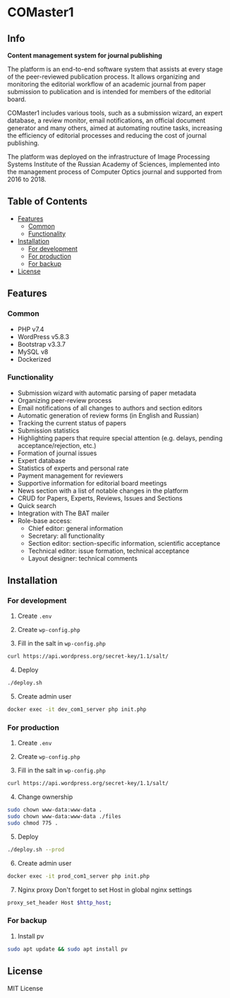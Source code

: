 # COMaster1

## Info

**Content management system for journal publishing**

The platform is an end-to-end software system that assists at every stage of the peer-reviewed publication process. It allows organizing and monitoring the editorial workflow of an academic journal from paper submission to publication and is intended for members of the editorial board. 

COMaster1 includes various tools, such as a submission wizard, an expert database, a review monitor, email notifications, an official document generator and many others, aimed at automating routine tasks, increasing the efficiency of editorial processes and reducing the cost of journal publishing.

The platform was deployed on the infrastructure of Image Processing Systems Institute of the Russian Academy of Sciences, implemented into the management process of Computer Optics journal and supported from 2016 to 2018.

## Table of Contents
- [Features](#features)
  - [Common](#common)
  - [Functionality](#functionality)
- [Installation](#installation)
  - [For development](#for-development)
  - [For production](#for-production)
  - [For backup](#for-backup)
- [License](#license)

## Features

### Common
- PHP v7.4
- WordPress v5.8.3
- Bootstrap v3.3.7
- MySQL v8
- Dockerized

### Functionality
- Submission wizard with automatic parsing of paper metadata
- Organizing peer-review process
- Email notifications of all changes to authors and section editors
- Automatic generation of review forms (in English and Russian)
- Tracking the current status of papers
- Submission statistics
- Highlighting papers that require special attention (e.g. delays, pending acceptance/rejection, etc.)
- Formation of journal issues
- Expert database
- Statistics of experts and personal rate
- Payment management for reviewers
- Supportive information for editorial board meetings
- News section with a list of notable changes in the platform
- CRUD for Papers, Experts, Reviews, Issues and Sections
- Quick search
- Integration with The BAT mailer
- Role-base access:
  - Chief editor: general information
  - Secretary: all functionality
  - Section editor: section-specific information, scientific acceptance
  - Technical editor: issue formation, technical acceptance
  - Layout designer: technical comments

## Installation

### For development

1. Create `.env`

2. Create `wp-config.php`

3. Fill in the salt in `wp-config.php`
```sh
curl https://api.wordpress.org/secret-key/1.1/salt/
```

4. Deploy
```sh
./deploy.sh
```

5. Create admin user
```sh
docker exec -it dev_com1_server php init.php
```

### For production

1. Create `.env`

2. Create `wp-config.php`

3. Fill in the salt in `wp-config.php`
```sh
curl https://api.wordpress.org/secret-key/1.1/salt/
```

4. Change ownership
```sh
sudo chown www-data:www-data .
sudo chown www-data:www-data ./files
sudo chmod 775 .
```

5. Deploy
```sh
./deploy.sh --prod
```

6. Create admin user
```sh
docker exec -it prod_com1_server php init.php
```

7. Nginx proxy
Don't forget to set Host in global nginx settings
```sh
proxy_set_header Host $http_host;
```

### For backup

1. Install pv
```sh
sudo apt update && sudo apt install pv
```

## License

MIT License
